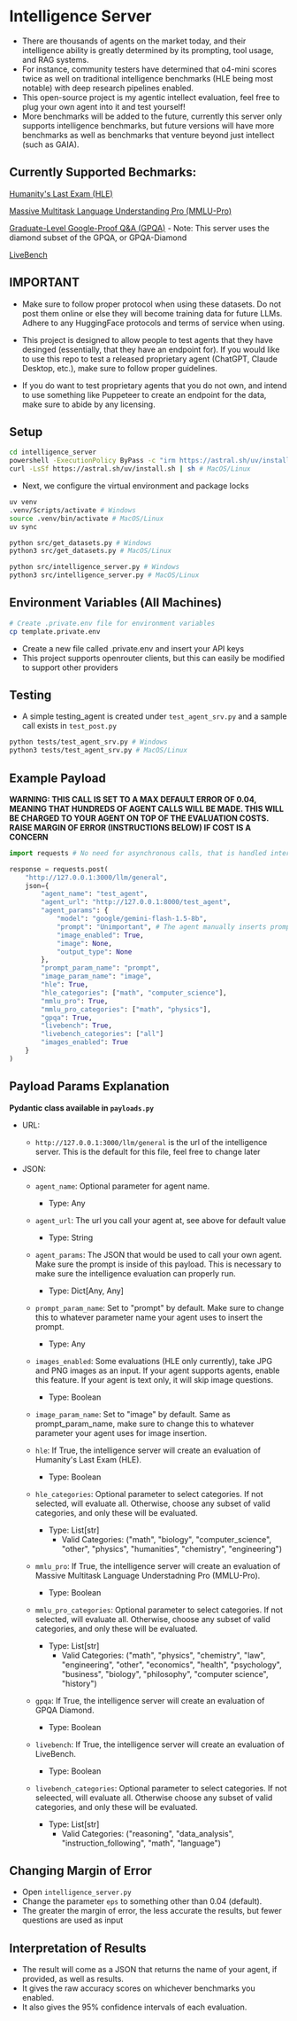 # Intelligence Server

* There are thousands of agents on the market today, and their intelligence ability is greatly determined by its prompting, tool usage, and RAG systems.
* For instance, community testers have determined that o4-mini scores twice as well on traditional intelligence benchmarks (HLE being most notable) with deep research pipelines enabled.
* This open-source project is my agentic intellect evaluation, feel free to plug your own agent into it and test yourself!
* More benchmarks will be added to the future, currently this server only supports intelligence benchmarks, but future versions will have more benchmarks as well as benchmarks that venture beyond just intellect (such as GAIA).

## Currently Supported Bechmarks:

[Humanity's Last Exam (HLE)](https://agi.safe.ai/)

[Massive Multitask Language Understanding Pro (MMLU-Pro)](https://huggingface.co/datasets/TIGER-Lab/MMLU-Pro)

[Graduate-Level Google-Proof Q&A (GPQA)](https://huggingface.co/datasets/Idavidrein/gpqa)
    - Note: This server uses the diamond subset of the GPQA, or GPQA-Diamond

[LiveBench](https://livebench.ai/#/)

## IMPORTANT

* Make sure to follow proper protocol when using these datasets. Do not post them online or else they will become training data for future LLMs. Adhere to any HuggingFace protocols and terms of service when using.

* This project is designed to allow people to test agents that they have desinged (essentially, that they have an endpoint for). If you would like to use this repo to test a released proprietary agent (ChatGPT, Claude Desktop, etc.), make sure to follow proper guidelines.

* If you do want to test proprietary agents that you do not own, and intend to use something like Puppeteer to create an endpoint for the data, make sure to abide by any licensing.

## Setup
```bash
cd intelligence_server
powershell -ExecutionPolicy ByPass -c "irm https://astral.sh/uv/install.ps1 | iex" # Windows
curl -LsSf https://astral.sh/uv/install.sh | sh # MacOS/Linux
```

* Next, we configure the virtual environment and package locks

```bash
uv venv
.venv/Scripts/activate # Windows
source .venv/bin/activate # MacOS/Linux
uv sync

python src/get_datasets.py # Windows
python3 src/get_datasets.py # MacOS/Linux

python src/intelligence_server.py # Windows
python3 src/intelligence_server.py # MacOS/Linux
```

## Environment Variables (All Machines)
```bash
# Create .private.env file for environment variables
cp template.private.env
```

* Create a new file called .private.env and insert your API keys
* This project supports openrouter clients, but this can easily be modified to support other providers

## Testing

* A simple testing_agent is created under `test_agent_srv.py` and a sample call exists in `test_post.py`

```bash
python tests/test_agent_srv.py # Windows
python3 tests/test_agent_srv.py # MacOS/Linux
```

## Example Payload

**WARNING: THIS CALL IS SET TO A MAX DEFAULT ERROR OF 0.04, MEANING THAT HUNDREDS OF AGENT CALLS WILL BE MADE. THIS WILL BE CHARGED TO YOUR AGENT ON TOP OF THE EVALUATION COSTS. RAISE MARGIN OF ERROR (INSTRUCTIONS BELOW) IF COST IS A CONCERN**

```python
import requests # No need for asynchronous calls, that is handled internally.

response = requests.post(
    "http://127.0.0.1:3000/llm/general", 
    json={
        "agent_name": "test_agent",
        "agent_url": "http://127.0.0.1:8000/test_agent",
        "agent_params": {
            "model": "google/gemini-flash-1.5-8b",
            "prompt": "Unimportant", # The agent manually inserts prompts, whatever you include here is arbitrary
            "image_enabled": True,
            "image": None,
            "output_type": None
        }, 
        "prompt_param_name": "prompt",
        "image_param_name": "image",
        "hle": True,
        "hle_categories": ["math", "computer_science"],
        "mmlu_pro": True, 
        "mmlu_pro_categories": ["math", "physics"],
        "gpqa": True,
        "livebench": True,
        "livebench_categories": ["all"]
        "images_enabled": True
    }
)
```

## Payload Params Explanation

**Pydantic class available in `payloads.py`**

* URL:
    - `http://127.0.0.1:3000/llm/general` is the url of the intelligence server. This is the default for this file, feel free to change later

* JSON:
    - `agent_name`: Optional parameter for agent name.
        - Type: Any
    
    - `agent_url`: The url you call your agent at, see above for default value
        - Type: String

    - `agent_params`: The JSON that would be used to call your own agent. Make sure the prompt is inside of this payload. This is necessary to make sure the intelligence evaluation can properly run.
        - Type: Dict[Any, Any]

    - `prompt_param_name`: Set to "prompt" by default. Make sure to change this to whatever parameter name your agent uses to insert the prompt.
        - Type: Any
    
    - `images_enabled`: Some evaluations (HLE only currently), take JPG and PNG images as an input. If your agent supports agents, enable this feature. If your agent is text only, it will skip image questions.
        - Type: Boolean

    - `image_param_name`: Set to "image" by default. Same as prompt_param_name, make sure to change this to whatever parameter your agent uses for image insertion.

    - `hle`: If True, the intelligence server will create an evaluation of Humanity's Last Exam (HLE).
        - Type: Boolean

    - `hle_categories`: Optional parameter to select categories. If not selected, will evaluate all. Otherwise, choose any subset of valid categories, and only these will be evaluated.
        - Type: List[str]
            - Valid Categories: ("math", "biology", "computer_science", "other", "physics", "humanities", "chemistry", "engineering")
    
    - `mmlu_pro`: If True, the intelligence server will create an evaluation of Massive Multitask Language Understadning Pro (MMLU-Pro).
        - Type: Boolean

    - `mmlu_pro_categories`: Optional parameter to select categories. If not selected, will evaluate all. Otherwise, choose any subset of valid categories, and only these will be evaluated.
        - Type: List[str]
            - Valid Categories: ("math", "physics", "chemistry", "law", "engineering", "other", "economics", "health", "psychology", "business", "biology", "philosophy", "computer science", "history")
    
    - `gpqa`: If True, the intelligence server will create an evaluation of GPQA Diamond.
        - Type: Boolean
     
    - `livebench`: If True, the intelligence server will create an evaluation of LiveBench.
        - Type: Boolean

    - `livebench_categories`: Optional parameter to select categories. If not seleected, will evaluate all. Otherwise choose any subset of valid categories, and only these will be evaluated.
        - Type: List[str]
            - Valid Categories: ("reasoning", "data_analysis", "instruction_following", "math", "language")


## Changing Margin of Error

* Open `intelligence_server.py`
* Change the parameter `eps` to something other than 0.04 (default).
* The greater the margin of error, the less accurate the results, but fewer questions are used as input

## Interpretation of Results

* The result will come as a JSON that returns the name of your agent, if provided, as well as results.
* It gives the raw accuracy scores on whichever benchmarks you enabled.
* It also gives the 95% confidence intervals of each evaluation.
